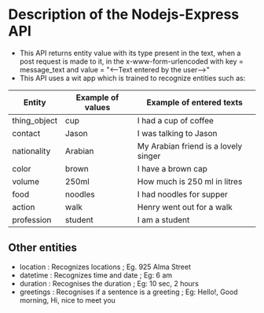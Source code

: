 # Description of the Nodejs-Express API

* This API returns entity value with its type present in the text, when a post request is made to it, in the x-www-form-urlencoded
  with key = message_text and value = "<--Text entered by the user-->"
* This API uses a wit app which is trained to recognize entities such as:
  
 Entity        | Example of values|  Example of entered texts
 ------------- | -------------    |  --------------
 thing_object  | cup              |  I had a cup of coffee
 contact       | Jason            |  I was talking to Jason
 nationality   | Arabian          |  My Arabian friend is a lovely singer
 color         | brown            |  I have a brown cap 
 volume        | 250ml            |  How much is 250 ml in litres
 food          | noodles          |  I had noodles for supper
 action        | walk             |  Henry went out for a walk 
 profession    | student          |  I am a student
 
 Other entities 
 --------------
* location  : Recognizes locations ; Eg. 925 Alma Street
* datetime  : Recognizes time and date ; Eg: 6 am
* duration  : Recognises the duration ; Eg: 10 sec, 2 hours 
* greetings : Recognises if a sentence is a greeting ; Eg: Hello!, Good morning, Hi, nice to meet you